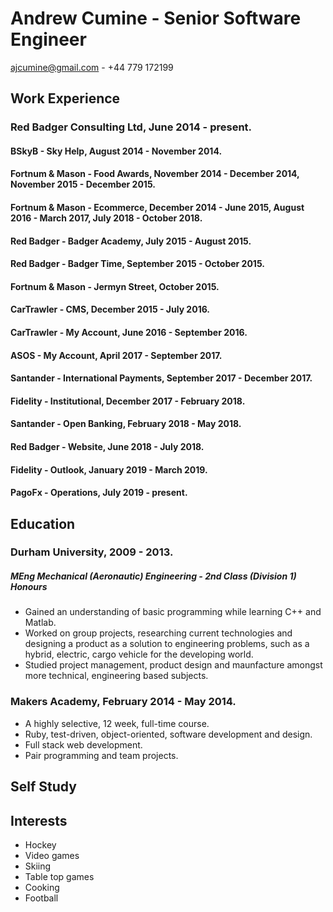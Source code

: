 # Andrew Cumine - Senior Software Engineer

ajcumine@gmail.com - +44 779 172199

## Work Experience

### Red Badger Consulting Ltd, June 2014 - present.

#### BSkyB - Sky Help, August 2014 - November 2014.

#### Fortnum & Mason - Food Awards, November 2014 - December 2014, November 2015 - December 2015.

#### Fortnum & Mason - Ecommerce, December 2014 - June 2015, August 2016 - March 2017, July 2018 - October 2018.

#### Red Badger - Badger Academy, July 2015 - August 2015.

#### Red Badger - Badger Time, September 2015 - October 2015.

#### Fortnum & Mason - Jermyn Street, October 2015.

#### CarTrawler - CMS, December 2015 - July 2016.

#### CarTrawler - My Account, June 2016 - September 2016.

#### ASOS - My Account, April 2017 - September 2017.

#### Santander - International Payments, September 2017 - December 2017.

#### Fidelity - Institutional, December 2017 - February 2018.

#### Santander - Open Banking, February 2018 - May 2018.

#### Red Badger - Website, June 2018 - July 2018.

#### Fidelity - Outlook, January 2019 - March 2019.

#### PagoFx - Operations, July 2019 - present.

## Education

### Durham University, 2009 - 2013.

##### MEng Mechanical (Aeronautic) Engineering - 2nd Class (Division 1) Honours

- Gained an understanding of basic programming while learning C++ and Matlab.
- Worked on group projects, researching current technologies and designing a product as a solution to engineering problems, such as a hybrid, electric, cargo vehicle for the developing world.
- Studied project management, product design and maunfacture amongst more technical, engineering based subjects.

### Makers Academy, February 2014 - May 2014.

- A highly selective, 12 week, full-time course.
- Ruby, test-driven, object-oriented, software development and design.
- Full stack web development.
- Pair programming and team projects.

## Self Study

###

## Interests

- Hockey
- Video games
- Skiing
- Table top games
- Cooking
- Football
